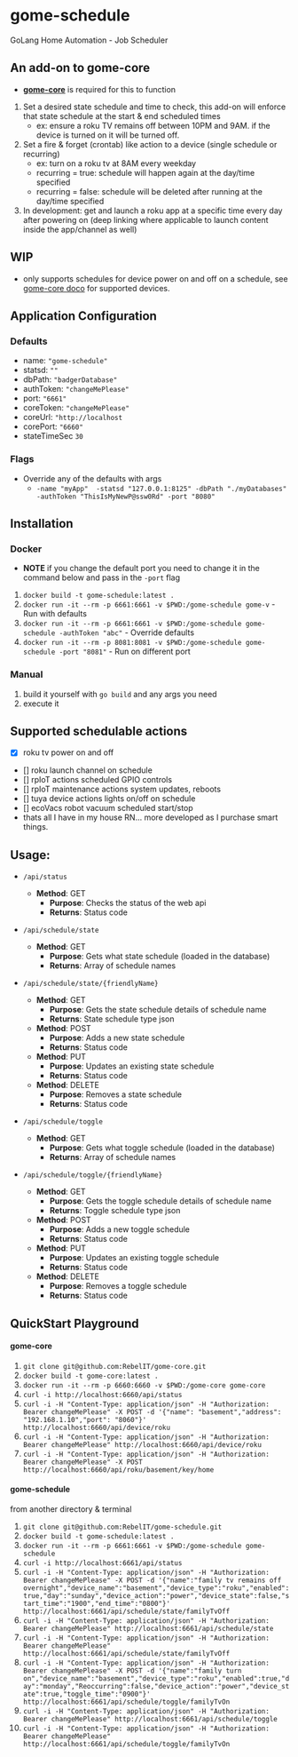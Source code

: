 # gome-schedule
GoLang Home Automation - Job Scheduler

## An add-on to gome-core
* **[gome-core](https://github.com/RebelIT/gome-core)** is required for this to function

1. Set a desired state schedule and time to check, this add-on will enforce that state schedule at the start & end scheduled times
    * ex: ensure a roku TV remains off between 10PM and 9AM.  if the device is turned on it will be turned off.
2. Set a fire & forget (crontab) like action to a device (single schedule or recurring)
    * ex: turn on a roku tv at 8AM every weekday
    * recurring = true: schedule will happen again at the day/time specified 
    * recurring = false: schedule will be deleted after running at the day/time specified
3. In development: get and launch a roku app at a specific time every day after powering on (deep linking where applicable to launch content inside the app/channel as well)
    
## WIP
* only supports schedules for device power on and off on a schedule, see [gome-core doco](https://github.com/RebelIT/gome-core/blob/master/README.md) for supported devices.

## Application Configuration
### Defaults
* name: `"gome-schedule"`
* statsd: `""`
* dbPath: `"badgerDatabase"`
* authToken: `"changeMePlease"`
* port: `"6661"`
* coreToken: `"changeMePlease"`
* coreUrl: `"http://localhost`
* corePort: `"6660"`
* stateTimeSec `30`

### Flags
* Override any of the defaults with args
    * `-name "myApp"  -statsd "127.0.0.1:8125" -dbPath "./myDatabases" -authToken "ThisIsMyNewP@ssw0Rd" -port "8080"`

## Installation
### Docker
* **NOTE** if you change the default port you need to change it in the command below and pass in the `-port` flag
1. `docker build -t gome-schedule:latest .`
2. `docker run -it --rm -p 6661:6661 -v $PWD:/gome-schedule gome-v` - Run with defaults
1. `docker run -it --rm -p 6661:6661 -v $PWD:/gome-schedule gome-schedule -authToken "abc"` - Override defaults
1. `docker run -it --rm -p 8081:8081 -v $PWD:/gome-schedule gome-schedule -port "8081"` - Run on different port

### Manual
1. build it yourself with `go build` and any args you need 
2. execute it

## Supported schedulable actions
* [x] roku tv power on and off
* [] roku launch channel on schedule
* [] rpIoT actions scheduled GPIO controls
* [] rpIoT maintenance actions system updates, reboots
* [] tuya device actions lights on/off on schedule
* [] ecoVacs robot vacuum scheduled start/stop
* thats all I have in my house RN...  more developed as I purchase smart things. 

## Usage: 
* `/api/status`
    * **Method**: GET
        * **Purpose**: Checks the status of the web api
        * **Returns**: Status code

* `/api/schedule/state`
    * **Method**: GET
        * **Purpose**: Gets what state schedule (loaded in the database)
        * **Returns**: Array of schedule names

* `/api/schedule/state/{friendlyName}`
    * **Method**: GET
        * **Purpose**: Gets the state schedule details of schedule name
        * **Returns**: State schedule type json
     * **Method**: POST
         * **Purpose**: Adds a new state schedule
         * **Returns**: Status code
     * **Method**: PUT
         * **Purpose**: Updates an existing state schedule
         * **Returns**: Status code
     * **Method**: DELETE
         * **Purpose**: Removes a state schedule
         * **Returns**: Status code
         
* `/api/schedule/toggle`
    * **Method**: GET
        * **Purpose**: Gets what toggle schedule (loaded in the database)
        * **Returns**: Array of schedule names
        
* `/api/schedule/toggle/{friendlyName}`
    * **Method**: GET
        * **Purpose**: Gets the toggle schedule details of schedule name
        * **Returns**: Toggle schedule type json
     * **Method**: POST
        * **Purpose**: Adds a new toggle schedule
        * **Returns**: Status code
     * **Method**: PUT
        * **Purpose**: Updates an existing toggle schedule
        * **Returns**: Status code         
     * **Method**: DELETE
        * **Purpose**: Removes a toggle schedule
        * **Returns**: Status code
        
## QuickStart Playground
#### gome-core
1. `git clone git@github.com:RebelIT/gome-core.git`
2. `docker build -t gome-core:latest .`
1. `docker run -it --rm -p 6660:6660 -v $PWD:/gome-core gome-core`
1. `curl -i http://localhost:6660/api/status`
1. `curl -i -H "Content-Type: application/json" -H "Authorization: Bearer changeMePlease" -X POST -d '{"name": "basement","address": "192.168.1.10","port": "8060"}' http://localhost:6660/api/device/roku`
1. `curl -i -H "Content-Type: application/json" -H "Authorization: Bearer changeMePlease" http://localhost:6660/api/device/roku`
1. `curl -i -H "Content-Type: application/json" -H "Authorization: Bearer changeMePlease" -X POST http://localhost:6660/api/roku/basement/key/home`

#### gome-schedule
from another directory & terminal
1. `git clone git@github.com:RebelIT/gome-schedule.git`
2. `docker build -t gome-schedule:latest .`
1. `docker run -it --rm -p 6661:6661 -v $PWD:/gome-schedule gome-schedule`
1. `curl -i http://localhost:6661/api/status`
1. `curl -i -H "Content-Type: application/json" -H "Authorization: Bearer changeMePlease" -X POST -d '{"name":"family tv remains off overnight","device_name":"basement","device_type":"roku","enabled":true,"day":"sunday","device_action":"power","device_state":false,"start_time":"1900","end_time":"0800"}' http://localhost:6661/api/schedule/state/familyTvOff`
1. `curl -i -H "Content-Type: application/json" -H "Authorization: Bearer changeMePlease" http://localhost:6661/api/schedule/state`
1. `curl -i -H "Content-Type: application/json" -H "Authorization: Bearer changeMePlease" http://localhost:6661/api/schedule/state/familyTvOff`
1. `curl -i -H "Content-Type: application/json" -H "Authorization: Bearer changeMePlease" -X POST -d '{"name":"family turn on","device_name":"basement","device_type":"roku","enabled":true,"day":"monday","Reoccurring":false,"device_action":"power","device_state":true,"toggle_time":"0900"}' http://localhost:6661/api/schedule/toggle/familyTvOn`
1. `curl -i -H "Content-Type: application/json" -H "Authorization: Bearer changeMePlease" http://localhost:6661/api/schedule/toggle`
1. `curl -i -H "Content-Type: application/json" -H "Authorization: Bearer changeMePlease" http://localhost:6661/api/schedule/toggle/familyTvOn`